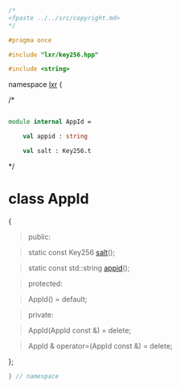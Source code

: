 ```cpp

/*
<fpaste ../../src/copyright.md>
*/

#pragma once

#include "lxr/key256.hpp"

#include <string>

````

namespace [lxr](namespace.list) {

/*

```fsharp

module internal AppId =

    val appid : string

    val salt : Key256.t
```

*/

# class AppId

{

>public:

>static const Key256 [salt](appid_functions.cpp.md)();

>static const std::string [appid](appid_functions.cpp.md)();

>protected:

>AppId() = default;

>private:

>AppId(AppId const &) = delete;

>AppId & operator=(AppId const &) = delete;

};

```cpp
} // namespace
```
